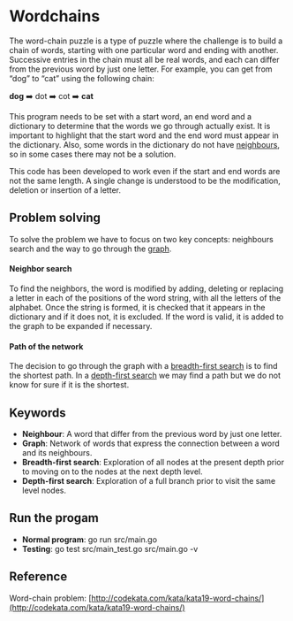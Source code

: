 # Wordchains
The word-chain puzzle is a type of puzzle where the challenge is to build a chain of words, starting with one particular word and ending with another. Successive entries in the chain must all be real words, and each can differ from the previous word by just one letter. For example, you can get from “dog” to “cat” using the following chain: 

**dog** :arrow_right: dot :arrow_right: cot :arrow_right: **cat**

This program needs to be set with a start word, an end word and a dictionary to determine that the words we go through actually exist. It is important to highlight that the start word and the end word must appear in the dictionary. Also, some words in the dictionary do not have [neighbours](#neighbour), so in some cases there may not be a solution.

This code has been developed to work even if the start and end words are not the same length. A single change is understood to be the modification, deletion or insertion of a letter.

## Problem solving
To solve the problem we have to focus on two key concepts: neighbours search and the way to go through the [graph](#graph).

#### Neighbor search
To find the neighbors, the word is modified by adding, deleting or replacing a letter in each of the positions of the word string, with all the letters of the alphabet.  Once the string is formed, it is checked that it appears in the dictionary and if it does not, it is excluded. If the word is valid, it is added to the graph to be expanded if necessary.

#### Path of the network
The decision to go through the graph with a [breadth-first search](#bfs) is to find the shortest path. In a [depth-first search](#dfs) we may find a path but we do not know for sure if it is the shortest.

## Keywords

- <a id="neighbour">**Neighbour**</a>: A word that differ from the previous word by just one letter.
- <a id="graph">**Graph**</a>: Network of words that express the connection between a word and its neighbours.
- <a id="bfs">**Breadth-first search**</a>: Exploration of all nodes at the present depth prior to moving on to the nodes at the next depth level. 
- <a id="dfs">**Depth-first search**</a>: Exploration of a full branch prior to visit the same level nodes.

## Run the progam

- **Normal program**</a>: go run src/main.go
- **Testing**</a>: go test src/main_test.go src/main.go -v

## Reference
Word-chain problem: [http://codekata.com/kata/kata19-word-chains/](http://codekata.com/kata/kata19-word-chains/)
